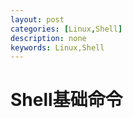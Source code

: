 ```yaml
---
layout: post
categories: [Linux,Shell]
description: none
keywords: Linux,Shell
---
```

# Shell基础命令

## 










